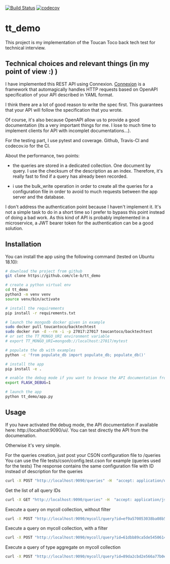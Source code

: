 [![Build Status](https://travis-ci.org/cle-b/tt_demo.svg?branch=master)](https://travis-ci.org/cle-b/tt_demo) [![codecov](https://codecov.io/gh/cle-b/tt_demo/branch/master/graph/badge.svg)](https://codecov.io/gh/cle-b/tt_demo)

# tt_demo

This project is my implementation of the Toucan Toco back tech test for technical interview.

## Technical choices and relevant things (in my point of view :) )

I have implemented this REST API using Connexion. [Connexion](https://github.com/zalando/connexion) is a framework that automagically handles HTTP requests based on OpenAPI specification of your API described in YAML format. 

I think there are a lot of good reason to write the spec first. This guarantees that your API will follow the specification that you wrote.

Of course, it's also because OpenAPI allow us to provide a good documentation (its a very important things for me. I lose to much time to implement clients for API with incomplet documentations...).

For the testing part, I use pytest and coverage. Github, Travis-CI and codecov.io for the CI.

About the performance, two points:
  * the queries are stored in a dedicated collection. One document by query. I use the checksum of the description as an index. Therefore, it's really fast to find if a query has already been recorded.

  * i use the bulk_write operation in order to create all the queries for a configuration file in order to avoid to much requests between the app server and the database.

I don't address the authentication point because I haven't implement it. It's not a simple task to do in a short time so I prefer to bypass this point instead of doing a bad work. As this kind of API is probably implemented in a microservice, a JWT bearer token for the authentication can be a good solution.

## Installation

You can install the app using the following command (tested on Ubuntu 18.10):

```bash
# download the project from github
git clone https://github.com/cle-b/tt_demo

# create a python virtual env
cd tt_demo
python3 -m venv venv
source venv/bin/activate

# install the requirements
pip install -r requirements.txt

# launch the mongodb docker given in example
sudo docker pull toucantoco/backtechtest
sudo docker run -d --rm -i -p 27017:27017 toucantoco/backtechtest
# or set the TT_MONGO_URI environment variable
# export TT_MONGO_URI=mongodb://localhost:27017/mytest

# populate the db with examples
python -c 'from populate_db import populate_db; populate_db()'

# install the app
pip install -e .

# enable the debug mode if you want to browse the API documentation from your browser
export FLASK_DEBUG=1

# launch the app
python tt_demo/app.py
```

## Usage

If you have activated the debug mode, the API documentation if available here: http://localhost:9090/ui/.
You can test directly the API from the documenation.

Otherwise it's very simple.

For the queries creation, just post your CSON configuration file to /queries
You can use the file tests/cson/config.test.cson for example (queries used for the tests)
The response contains the same configuration file with ID instead of description for the queries
```bash
curl -X POST "http://localhost:9090/queries" -H  "accept: application/octet-stream" -H  "Content-Type: application/octet-stream" --data-binary @tests/cson/config.test.cson
```

Get the list of all query IDs
```bash
curl -X GET "http://localhost:9090/queries" -H  "accept: application/json"
```

Execute a query on mycoll collection, without filter
```bash
curl -X POST "http://localhost:9090/mycoll/query?id=ef9a570053038ba08b5ca89dac4a3a6c" -H  "accept: */*" -H  "Content-Type: application/json" -d "{}"
```

Execute a query on mycoll collection, with a filter
```bash
curl -X POST "http://localhost:9090/mycoll/query?id=61dbb89ca5de54506143f3a7a07c2763" -H  "accept: */*" -H  "Content-Type: application/json" -d "{\"filter\":\"2020\"}"
```

Execute a query of type aggregate on mycoll collection
```bash
curl -X POST "http://localhost:9090/mycoll/query?id=89da2cbd2e566a77b0e96ebf06c26daf" -H  "accept: */*" -H  "Content-Type: application/json" -d "{}"
```
